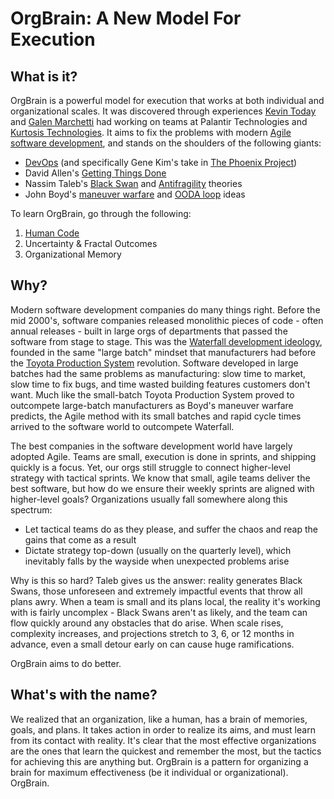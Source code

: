 OrgBrain: A New Model For Execution
===================================
What is it?
-----------
OrgBrain is a powerful model for execution that works at both individual and organizational scales. It was discovered through experiences [Kevin Today](https://github.com/mieubrisse) and [Galen Marchetti](https://github.com/galenmarchetti) had working on teams at Palantir Technologies and [Kurtosis Technologies](https://www.kurtosistech.com/). It aims to fix the problems with modern [Agile software development](https://en.wikipedia.org/wiki/Agile_software_development), and stands on the shoulders of the following giants:

* [DevOps](https://en.wikipedia.org/wiki/DevOps) (and specifically Gene Kim's take in [The Phoenix Project](https://www.goodreads.com/book/show/17255186-the-phoenix-project?from_search=true&from_srp=true&qid=FvfRHK0rh7&rank=1))
* David Allen's [Getting Things Done](https://gettingthingsdone.com/)
* Nassim Taleb's [Black Swan](https://en.wikipedia.org/wiki/Black_swan_theory) and [Antifragility](https://en.wikipedia.org/wiki/Antifragility) theories
* John Boyd's [maneuver warfare](https://en.wikipedia.org/wiki/Maneuver_warfare) and [OODA loop](https://en.wikipedia.org/wiki/OODA_loop) ideas

To learn OrgBrain, go through the following:

1. [Human Code](./human-code.md)
2. Uncertainty & Fractal Outcomes
3. Organizational Memory

Why?
----
Modern software development companies do many things right. Before the mid 2000's, software companies released monolithic pieces of code - often annual releases - built in large orgs of departments that passed the software from stage to stage. This was the [Waterfall development ideology](https://en.wikipedia.org/wiki/Waterfall_model), founded in the same "large batch" mindset that manufacturers had before the [Toyota Production System](https://en.wikipedia.org/wiki/Toyota_Production_System) revolution. Software developed in large batches had the same problems as manufacturing: slow time to market, slow time to fix bugs, and time wasted building features customers don't want. Much like the small-batch Toyota Production System proved to outcompete large-batch manufacturers as Boyd's maneuver warfare predicts, the Agile method with its small batches and rapid cycle times arrived to the software world to outcompete Waterfall.

The best companies in the software development world have largely adopted Agile. Teams are small, execution is done in sprints, and shipping quickly is a focus. Yet, our orgs still struggle to connect higher-level strategy with tactical sprints. We know that small, agile teams deliver the best software, but how do we ensure their weekly sprints are aligned with higher-level goals? Organizations usually fall somewhere along this spectrum:

* Let tactical teams do as they please, and suffer the chaos and reap the gains that come as a result
* Dictate strategy top-down (usually on the quarterly level), which inevitably falls by the wayside when unexpected problems arise

Why is this so hard? Taleb gives us the answer: reality generates Black Swans, those unforeseen and extremely impactful events that throw all plans awry. When a team is small and its plans local, the reality it's working with is fairly uncomplex - Black Swans aren't as likely, and the team can flow quickly around any obstacles that do arise. When scale rises, complexity increases, and projections stretch to 3, 6, or 12 months in advance, even a small detour early on can cause huge ramifications.

OrgBrain aims to do better.

What's with the name?
---------------------
We realized that an organization, like a human, has a brain of memories, goals, and plans. It takes action in order to realize its aims, and must learn from its contact with reality. It's clear that the most effective organizations are the ones that learn the quickest and remember the most, but the tactics for achieving this are anything but. OrgBrain is a pattern for organizing a brain for maximum effectiveness (be it individual or organizational). OrgBrain.
